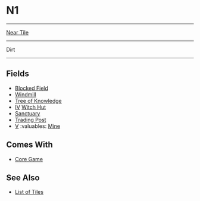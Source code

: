 # N1

___
[Near Tile](../keywords/near_tile.md)
___
Dirt
___


## Fields

- [Blocked Field](../keywords/blocked_field.md)
- [Windmill](../fields/windmill.md)
- [Tree of Knowledge](../fields/tree_of_knowledge.md)
- [Ⅳ](../difficulties.md) [Witch Hut](../fields/witch_hut.md)
- [Sanctuary](../fields/sanctuary.md)
- [Trading Post](../trading.md)
- [Ⅴ](../difficulties.md) :valuables: [Mine](../fields/mine.md)


## Comes With

- [Core Game](../content/core_game.md)


## See Also

- [List of Tiles](index.md)
